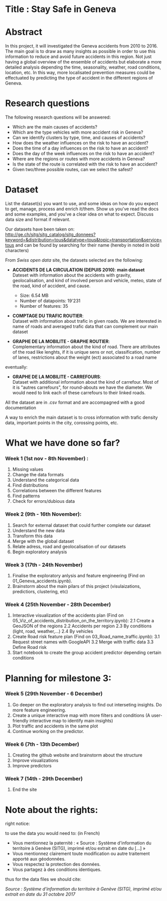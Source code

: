 # Title : Stay Safe in Geneva

# Abstract

In this project, it will investigated the Geneva accidents from 2010 to 2016. The main goal is to draw as many insights as possible in order to use this information to reduce and avoid future accidents in this region. Not just having a global overview of the ensemble of accidents but elaborate a more detailed analysis depending the time, seasonality, weather, road conditions, location, etc. In this way, more localisated prevention measures could be effectuated by predicting the type of accident in the different regions of Geneva.


# Research questions
The following research questions will be answered:

* Which are the main causes of accidents?
* Which are the type vehicles with more accident risk in Geneva?
* Can we identify clusters by type, time, and causes of accidents?
* How does the weather influences on the risk to have an accident?
* Does the time of a day influences on the risk to have an accident?
* Does the day of the week influences on the risk to have an accident?
* Where are the regions or routes with more accidents in Geneva?
* Is the state of the route is correlated with the risk to have an accident?
* Given two/three possible routes, can we select the safest?

# Dataset
List the dataset(s) you want to use, and some ideas on how do you expect to get, manage, process and enrich it/them. Show us you've read the docs and some examples, and you've a clear idea on what to expect. Discuss data size and format if relevant.

Our datasets have been taken on:
http://ge.ch/sitg/sitg_catalog/sitg_donnees?keyword=&distribution=tous&datatype=tous&topic=transportation&service=tous
and can be found by searching for their name (hereby in noted in bold characters)

From _Swiss open data_ site, the datasets selected are the following:
* **ACCIDENTS DE LA CIRCULATION (DEPUIS 2010)**: **main dataset**         
  Dateset with information about the accidents with gravity, geolocalisation, and kind of involved person and vehicle, meteo, state of the road, kind of accident, and cause.
  - Size: 6.54 MB
  - Number of datapoints: 19'231
  - Number of features: 35
  
  
* **COMPTAGE DU TRAFIC ROUTIER**:       
  Dataset with information about trafic in given roads. We are interested in name of roads and averaged trafic data that can complement our main dataset


* **GRAPHE DE LA MOBILITE - GRAPHE ROUTIER**:         
  Complementary information about the kind of road. There are attributes of the road like lenghts, if it is unique sens or not, classification, number of lanes, restrictions about the weight (ect) associated to a road name


eventually: 
* **GRAPHE DE LA MOBILITE - CARREFOURS**:        
  Dataset with additional information about the kind of carrefour. Most of it is "autres carrefours", for round-abouts we have the diameter. We would need to link each of these carrefours to their linked roads. 
 
All the dataset are in .csv format and are accompagned with a good documentation

A way to enrich the main dataset is to cross information with trafic density data, important points in the city, corossing points, etc.


# What we have done so far?
### Week 1 (1st nov - 8th November) : 
1. Missing values
2. Change the data formats
3. Understand the categorical data
4. Find distributions 
5. Correlations between the different features
6. Find patterns
7. Check for errors/dubious data


### Week 2 (9th - 16th November):
1. Search for external dataset that could further complete our dataset
2. Understand the new data
3. Transform this data
4. Merge with the global dataset
5. Relate adress, road and geolocalisation of our datasets
6. Begin exploratory analysis


### Week 3 (17th - 24th November)
1. Finalise the exploratory anlysis and feature engineering (Find on 01_Geneva_accidents.ipynb).
2. Brainstorm about the main pilars of this project (visulaizations, predictiors, clustering, etc)

    
### Week 4 (25th November - 28th December) 
1. Interactive visualization of the accidents plan (Find on 05_Viz_of_accidents_distribution_on_the_territory.ipynb):
    2.1 Create a GeoJSON of the regions
    2.2 Accidents per region
    2.3 By conditions (light, road, weather,...)
    2.4 By vehicles
2. Create Road risk feature plan (Find on 03_Road_name_traffic.ipynb):
    3.1 Request street names with GoogleAPI
    3.2 Merge with traffic data
    3.3 Define Road risk
3. Start notebook to create the group accident predictor depending certain conditions 
 

# Planning for milestone 3:
### Week 5 (29th November - 6 December)
1. Go deeper on the exploratory analysis to find out interseting insights. Do more feature engineering.
2. Create a unique interactive map with more filters and conditions (A user-friendly interactive map to identify main insights)
3. Plot traffic and accidents in the same plot
4. Continue working on the predictor.

### Week 6 (7th - 13th December)
1. Creating the github website and brainstorm about the structure
2. Improve visualizations
3. Improve predictors


### Week 7 (14th - 29th December)
1. End the site 


# Note about the rights: 
right notice: 

to use the data you would need to: (in French)

* Vous mentionnez la paternité : « Source : Système d'information du territoire à Genève (SITG), imprimé et/ou extrait en date du […] »
* Vous mentionnez clairement toute modification ou autre traitement apporté aux géodonnées.
* Vous respectez la protection des données.
* Vous partagez à des conditions identiques.

thus for the data files we should cite:

_Source : Système d'information du territoire à Genève (SITG), imprimé et/ou extrait en date du 31 octobre 2017_
